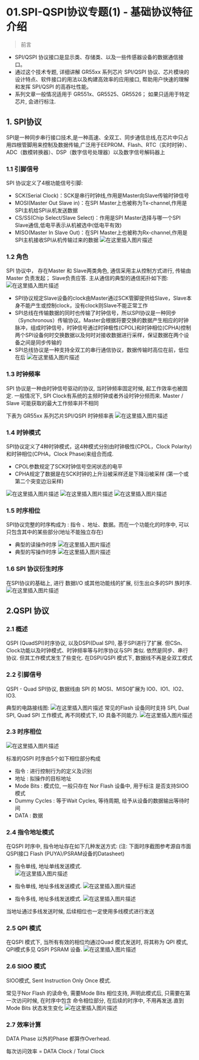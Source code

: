 # 01.SPI-QSPI协议专题(1) - 基础协议特征介绍



> 前言

- SPI/QSPI 协议接口是显示类、存储类、以及一些传感器设备的数据通信接口。 
- 通过这个技术专题, 详细讲解 GR55xx 系列芯片 SPI/QSPI 协议、芯片模块的设计特点、软件接口的用法以及构建高效率的应用接口, 帮助用户快速的理解和发挥 SPI/QSPI 的高吞吐性能。
- 系列文章一般情况适用于 GR551x、GR5525、GR5526； 如果只适用于特定芯片, 会进行标注. 

## 1. SPI协议

SPI是一种同步串行接口技术,是一种高速、全双工、同步通信总线,在芯片中只占用四根管脚用来控制及数据传输,广泛用于EEPROM、Flash、RTC（实时时钟）、ADC（数模转换器）、DSP（数字信号处理器）以及数字信号解码器上
	
### 1.1 引脚信号

SPI 协议定义了4根功能信号引脚:
	
- SCK(Serial Clock)：SCK是串行时钟线,作用是Master向Slave传输时钟信号
- MOSI(Master Out Slave in)：在SPI Master上也被称为Tx-channel,作用是SPI主机给SPI从机发送数据
- CS/SS(Chip Select/Slave Select)：作用是SPI Master选择与哪一个SPI Slave通信,低电平表示从机被选中(低电平有效)
- MISO(Master In Slave Out)：在SPI Master上也被称为Rx-channel,作用是SPI主机接收SPI从机传输过来的数据
![在这里插入图片描述](../../../../_images/e37d97570f0549ba8381eac2339e972f.png)

### 1.2 角色

SPI 协议中， 存在Master 和 Slave两类角色, 通信采用主从控制方式进行, 传输由Master 负责发起； Slave负责应答. 主从通信的典型的通信拓扑如下图:
![在这里插入图片描述](../../../../_images/bfb3b5d0532b4100af5d355ace484fc1.png)

- SPI协议规定Slave设备的clock由Master通过SCK管脚提供给Slave，Slave本身不能产生或控制clock，没有clock则Slave不能正常工作
- SPI总线在传输数据的同时也传输了时钟信号，所以SPI协议是一种同步（Synchronous）传输协议。Master会根据将要交换的数据产生相应的时钟脉冲，组成时钟信号，时钟信号通过时钟极性(CPOL)和时钟相位(CPHA)控制两个SPI设备何时交换数据以及何时对接收数据进行采样，保证数据在两个设备之间是同步传输的
- SPI总线协议是一种支持全双工的串行通信协议，数据传输时高位在前，低位在后
![在这里插入图片描述](../../../../_images/3e861a7f190c49849b0239fbf9b43dce.png)

### 1.3 时钟频率

SPI 协议是一种由时钟信号驱动的协议, 当时钟频率固定时候, 起工作效率也被固定. 一般情况下, SPI Clock有系统的主频时钟或者外设时钟分频而来. Master / Slave 可能获取的最大工作频率并不相同

下表为 GR55xx 系列芯片SPI/QSPI 时钟频率表
![在这里插入图片描述](../../../../_images/ce10ad7e5fa04751bbc2146053e685c8.png)

### 1.4 时钟模式

SPI协议定义了4种时钟模式，这4种模式分别由时钟极性(CPOL，Clock Polarity)和时钟相位(CPHA，Clock Phase)来组合而成.

- CPOL参数规定了SCK时钟信号空闲状态的电平
- CPHA规定了数据是在SCK时钟的上升沿被采样还是下降沿被采样 (第一个或第二个突变边沿采样)

![在这里插入图片描述](../../../../_images/a3ac8db7ff0642d9a232c3548cbdd33b.png)
![在这里插入图片描述](../../../../_images/189d99c6d23a488fb5eb23b74a2e9abd.png)
![在这里插入图片描述](../../../../_images/0d7580f688824da0bbd48e5ffbe8f42d.png)

### 1.5 时序相位

SPI协议完整的时序构成为 : 指令 、地址、数据。而在一个功能化的时序中, 可以只包含其中的某些部分(地址不能独立存在)

- 典型的读操作时序
![在这里插入图片描述](../../../../_images/6d47a998a5304049baf3cd5075e0515b.png)
- 典型的写操作时序
![在这里插入图片描述](../../../../_images/cfd5288db09444a4b9d2357cd17aa12f.png)

### 1.6 SPI 协议衍生时序

在SPI协议的基础上, 进行 数据I/O 或其他功能线的扩展, 衍生出众多的SPI 族时序.
![在这里插入图片描述](../../../../_images/95125dfa0da94729b18ab55a0ed1c901.png)

## 2.QSPI 协议

### 2.1 概述

QSPI (QuadSPI)时序协议, 以及DSPI(Dual SPI), 基于SPI进行了扩展. 但CSn、Clock功能以及时钟模式、时钟频率等与时序协议与SPI 类似. 依然是同步、串行协议. 但其工作模式发生了些变化.   在DSPI/QSPI 模式下, 数据线不再是全双工模式

### 2.2 引脚信号

QSPI  -  Quad SPI协议, 数据线由 SPI 的 MOSI、MISO扩展为 IO0、IO1、IO2、IO3.  

典型的电路接线图:
![在这里插入图片描述](../../../../_images/967a6367f5804f13abe3c420ff65337a.png)
常见的Flash 设备同时支持 SPI, Dual SPI, Quad SPI 工作模式, 再不同模式下, IO 具备不同能力. 
![在这里插入图片描述](../../../../_images/2e07e4f34855451ab5d20bb099f4363a.png)

### 2.3 时序相位
![在这里插入图片描述](../../../../_images/2ab29e59e4c34e5bb348a6a49e106468.png)

标准的QSPI 时序由5个如下相位部分构成

- 指令 : 进行控制行为的定义及识别
- 地址 : 拟操作的目标地址
- Mode Bits : 模式位, 一般只存在 Nor Flash 设备中, 用于标注 是否支持SIOO 模式 
- Dummy Cycles : 等于Wait Cycles, 等待周期, 给予从设备的数据输出等待时间
- DATA : 数据

### 2.4 指令地址模式

在QSPI 时序中, 指令地址存在如下几种发送方式:
(注: 下面时序截图参考源自市面QSPI接口 Flash (PUYA)/PSRAM设备的Datasheet)

- 指令单线, 地址单线发送模式.  
![在这里插入图片描述](../../../../_images/b9ce9b304ba34b62bfa2b84f3962fae1.png)

- 指令单线, 地址多线发送模式.
![在这里插入图片描述](../../../../_images/2e20185695b54563add6e02e06301948.png)

- 指令多线, 地址多线发送模式.
![在这里插入图片描述](../../../../_images/4099222c8e6b4fa69c9137efb3acdcbe.png)

当地址通过多线发送时候, 后续相位也一定使用多线模式进行发送


### 2.5 QPI 模式

在QSPI 模式下, 当所有有效的相位均通过Quad 模式发送时, 将其称为 QPI 模式, QPI模式多见 QSPI PSRAM 设备.
![在这里插入图片描述](../../../../_images/740c888c44b54048b7b8e22851bbc7a1.png)

### 2.6 SIOO 模式

SIOO模式, Sent Instruction Only Once 模式.

常见于Nor Flash 的读命令, 需要Mode Bits 相位支持, 声明此模式后, 只需要在第一次访问时候, 在时序中包含 命令相位部分, 在后续的时序中, 不用再发送.直到 Mode Bits 状态发生变化
![在这里插入图片描述](../../../../_images/bbe51a46aeea45e4bddbaa841bb8c9ee.png)

### 2.7 效率计算

DATA Phase 以外的Phase 都算作Overhead. 

每次访问效率 = DATA Clock / Total Clock


